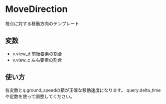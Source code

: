 # MoveDirection
視点に対する移動方向のテンプレート

## 変数
- v.view_d
  前後要素の割合
- v.view_c
  左右要素の割合
  
## 使い方
  各変数とq.ground_speedの積が正確な移動速度になります。
  query.delta_timeや定数を使って調整してください。

